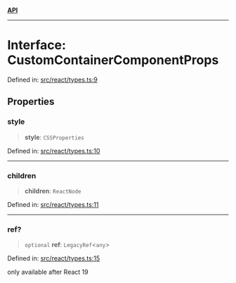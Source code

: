 [**API**](../../API.md)

***

# Interface: CustomContainerComponentProps

Defined in: [src/react/types.ts:9](https://github.com/inokawa/virtua/blob/34eed8b48e1c1faedc2591408cf599f908a493e8/src/react/types.ts#L9)

## Properties

### style

> **style**: `CSSProperties`

Defined in: [src/react/types.ts:10](https://github.com/inokawa/virtua/blob/34eed8b48e1c1faedc2591408cf599f908a493e8/src/react/types.ts#L10)

***

### children

> **children**: `ReactNode`

Defined in: [src/react/types.ts:11](https://github.com/inokawa/virtua/blob/34eed8b48e1c1faedc2591408cf599f908a493e8/src/react/types.ts#L11)

***

### ref?

> `optional` **ref**: `LegacyRef`\<`any`\>

Defined in: [src/react/types.ts:15](https://github.com/inokawa/virtua/blob/34eed8b48e1c1faedc2591408cf599f908a493e8/src/react/types.ts#L15)

only available after React 19
